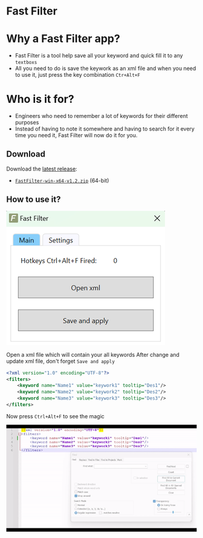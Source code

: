 # Fast Filter

# Why a Fast Filter app?

- Fast Filter is a tool help save all your keyword and quick fill it to any `textboxs`
- All you need to do is save the keywork as an xml file and when you need to use it, just press the key combination `Ctr+Alt+F`

# Who is it for?

- Engineers who need to remember a lot of keywords for their different purposes
- Instead of having to note it somewhere and having to search for it every time you need it, Fast Filter will now do it for you.

## Download

Download the [latest release]:

 - [`FastFilter-win-x64-v1.2.zip`][direct-win64] (64-bit)

[latest release]: https://github.com/josephdinhtan/wpf_fast_keyword_filter/releases/
[direct-win64]: https://github.com/josephdinhtan/wpf_fast_keyword_filter/releases/download/v1.2/FastFilter-win-x64-v1.2.zip


## How to use it?

![screenshot](screenshots/ScreenshotFFMainScreen.png)

Open a xml file which will contain your all keywords
After change and update xml file, don't forget `Save and apply`

```xml
<?xml version="1.0" encoding="UTF-8"?>
<filters>
	<keyword name="Name1" value="keywork1" tooltip="Des1"/>
	<keyword name="Name2" value="keywork2" tooltip="Des2"/>
	<keyword name="Name3" value="keywork3" tooltip="Des3"/>
</filters>
```

Now press `Ctrl+Alt+F` to see the magic

![Alt Text](screenshots/FillKeyword.gif)